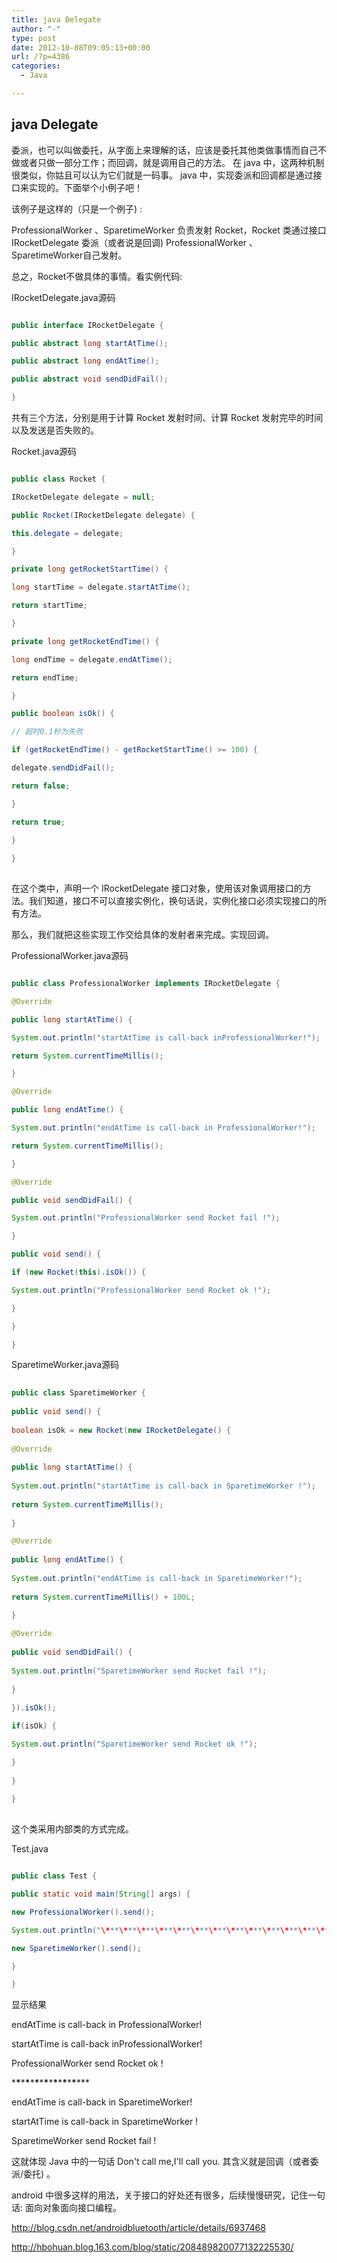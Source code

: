 ```yaml
---
title: java Delegate
author: "-"
type: post
date: 2012-10-08T09:05:13+00:00
url: /?p=4386
categories:
  - Java

---
```

## java Delegate
委派，也可以叫做委托，从字面上来理解的话，应该是委托其他类做事情而自己不做或者只做一部分工作；而回调，就是调用自己的方法。 在 java 中，这两种机制很类似，你姑且可以认为它们就是一码事。 java 中，实现委派和回调都是通过接口来实现的。下面举个小例子吧！

该例子是这样的（只是一个例子) : 

ProfessionalWorker 、SparetimeWorker 负责发射 Rocket，Rocket 类通过接口 IRocketDelegate 委派（或者说是回调)  ProfessionalWorker 、SparetimeWorker自己发射。

总之，Rocket不做具体的事情。看实例代码: 

IRocketDelegate.java源码

```java

public interface IRocketDelegate {

public abstract long startAtTime();

public abstract long endAtTime();

public abstract void sendDidFail();

}

```

共有三个方法，分别是用于计算 Rocket 发射时间、计算 Rocket 发射完毕的时间以及发送是否失败的。

Rocket.java源码

```java

public class Rocket {

IRocketDelegate delegate = null;

public Rocket(IRocketDelegate delegate) {

this.delegate = delegate;

}

private long getRocketStartTime() {

long startTime = delegate.startAtTime();

return startTime;

}

private long getRocketEndTime() {

long endTime = delegate.endAtTime();

return endTime;

}

public boolean isOk() {

// 超时0.1秒为失败

if (getRocketEndTime() - getRocketStartTime() >= 100) {

delegate.sendDidFail();

return false;

}

return true;

}
  
}
  
```

在这个类中，声明一个 IRocketDelegate 接口对象，使用该对象调用接口的方法。我们知道，接口不可以直接实例化，换句话说，实例化接口必须实现接口的所有方法。

那么，我们就把这些实现工作交给具体的发射者来完成。实现回调。

ProfessionalWorker.java源码

```java

public class ProfessionalWorker implements IRocketDelegate {

@Override

public long startAtTime() {

System.out.println("startAtTime is call-back inProfessionalWorker!");

return System.currentTimeMillis();

}

@Override

public long endAtTime() {

System.out.println("endAtTime is call-back in ProfessionalWorker!");

return System.currentTimeMillis();

}

@Override

public void sendDidFail() {

System.out.println("ProfessionalWorker send Rocket fail !");

}

public void send() {

if (new Rocket(this).isOk()) {

System.out.println("ProfessionalWorker send Rocket ok !");

}

}

}

```

SparetimeWorker.java源码

```java
  
public class SparetimeWorker {
  
public void send() {
  
boolean isOk = new Rocket(new IRocketDelegate() {
  
@Override
  
public long startAtTime() {
  
System.out.println("startAtTime is call-back in SparetimeWorker !");
  
return System.currentTimeMillis();
  
}

@Override
  
public long endAtTime() {
  
System.out.println("endAtTime is call-back in SparetimeWorker!");
  
return System.currentTimeMillis() + 100L;
  
}

@Override
  
public void sendDidFail() {
  
System.out.println("SparetimeWorker send Rocket fail !");
  
}
  
}).isOk();

if(isOk) {

System.out.println("SparetimeWorker send Rocket ok !");

}
  
}
  
}
  
```

这个类采用内部类的方式完成。

Test.java

```java

public class Test {

public static void main(String[] args) {

new ProfessionalWorker().send();

System.out.println("\***\***\***\***\***\***\***\***\***\***\***\***\***\***\***");

new SparetimeWorker().send();

}

}

```

显示结果

endAtTime is call-back in ProfessionalWorker!

startAtTime is call-back inProfessionalWorker!

ProfessionalWorker send Rocket ok !

\***\***\***\***\***\***\***\***\***\***\***\***\***\***\***

endAtTime is call-back in SparetimeWorker!

startAtTime is call-back in SparetimeWorker !

SparetimeWorker send Rocket fail !

这就体现 Java 中的一句话 Don't call me,I'll call you. 其含义就是回调（或者委派/委托) 。

android 中很多这样的用法，关于接口的好处还有很多，后续慢慢研究，记住一句话: 面向对象面向接口编程。

<http://blog.csdn.net/androidbluetooth/article/details/6937468>

<http://hbohuan.blog.163.com/blog/static/208489820077132225530/>